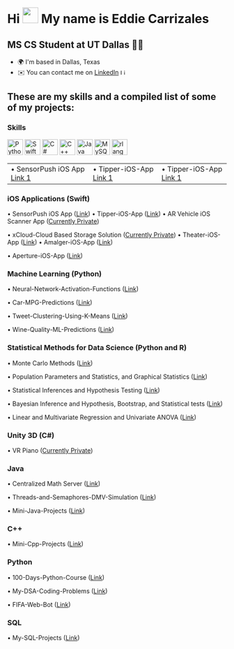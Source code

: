 Hi <img src="https://user-images.githubusercontent.com/18350557/176309783-0785949b-9127-417c-8b55-ab5a4333674e.gif" width="36" height="36" /> My name is Eddie Carrizales
========================================================================================================================================

MS CS Student at UT Dallas 👨‍💻
--------------------------------

* 🌍 I'm based in Dallas, Texas
* ✉️ You can contact me on [LinkedIn](https://www.linkedin.com/in/eddiecarrizales/) <a href="https://www.linkedin.com/in/eddiecarrizales/" target="_blank" rel="noreferrer"><img src="https://raw.githubusercontent.com/danielcranney/readme-generator/main/public/icons/socials/linkedin.svg" width="12" height="12" alt="LinkedIn" /></a>

These are my skills and a compiled list of some of my projects:
--------------------------------

### Skills

<p align="left">
<a href="https://www.python.org/" target="_blank" rel="noreferrer"><img src="https://raw.githubusercontent.com/danielcranney/readme-generator/main/public/icons/skills/python-colored.svg" width="36" height="36" alt="Python" /></a>
<a href="https://developer.apple.com/swift/" target="_blank" rel="noreferrer"><img src="https://raw.githubusercontent.com/danielcranney/readme-generator/main/public/icons/skills/swift-colored.svg" width="36" height="36" alt="Swift" /></a>
<a href="https://docs.microsoft.com/en-us/dotnet/csharp/" target="_blank" rel="noreferrer"><img src="https://raw.githubusercontent.com/danielcranney/readme-generator/main/public/icons/skills/csharp-colored.svg" width="36" height="36" alt="C#" /></a>
<a href="https://docs.microsoft.com/en-us/cpp/?view=msvc-170" target="_blank" rel="noreferrer"><img src="https://raw.githubusercontent.com/danielcranney/readme-generator/main/public/icons/skills/cplusplus-colored.svg" width="36" height="36" alt="C++" /></a>
<a href="https://www.oracle.com/java/" target="_blank" rel="noreferrer"><img src="https://raw.githubusercontent.com/danielcranney/readme-generator/main/public/icons/skills/java-colored.svg" width="36" height="36" alt="Java" /></a>
<a href="https://www.mysql.com/" target="_blank" rel="noreferrer"><img src="https://raw.githubusercontent.com/danielcranney/readme-generator/main/public/icons/skills/mysql-colored.svg" width="36" height="36" alt="MySQL" /></a>
<a href="https://www.r-project.org/" target="_blank" rel="noreferrer"><img src="https://raw.githubusercontent.com/danielcranney/readme-generator/main/public/icons/skills/rlang-colored.svg" width="36" height="36" alt="rlang" /></a>
</p>

<table>
  <tr>
    <td> •	SensorPush iOS App  <a href="https://example.com">Link 1</a> </td>
    <td> •	Tipper-iOS-App <a href="https://example.com">Link 1</a> </td>
    <td> •	Tipper-iOS-App <a href="https://example.com">Link 1</a> </td>
  </tr>
</table>


### iOS Applications (Swift)

•	SensorPush iOS App  ([Link](https://github.com/Eddie-Carrizales/SensorPush-IOS-App))  •	Tipper-iOS-App ([Link](https://github.com/Eddie-Carrizales/Tipper-IOS-App))  •	AR Vehicle iOS Scanner App ([Currently Private](https://github.com/Eddie-Carrizales/AR-Vehicle-Scanner-IOS-App))

•	xCloud-Cloud Based Storage Solution ([Currently Private](https://github.com/Eddie-Carrizales/xCloud))  •	Theater-iOS-App ([Link](https://github.com/Eddie-Carrizales/Theater-IOS-App))  •	Amalger-iOS-App ([Link](https://github.com/Eddie-Carrizales/Amalger-IOS-App))

•	Aperture-iOS-App ([Link](https://github.com/Eddie-Carrizales/Aperture-IOS-App))

### Machine Learning (Python)

•	Neural-Network-Activation-Functions ([Link](https://github.com/Eddie-Carrizales/Neural-Network-Activation-Functions))

•	Car-MPG-Predictions ([Link](https://github.com/Eddie-Carrizales/Car-MPG-Predictions))

•	Tweet-Clustering-Using-K-Means ([Link](https://github.com/Eddie-Carrizales/Tweet-Clustering-Using-K-Means))

•	Wine-Quality-ML-Predictions ([Link](https://github.com/Eddie-Carrizales/Wine-Quality-ML-Predictions))

### Statistical Methods for Data Science (Python and R)
•	Monte Carlo Methods ([Link](https://github.com/Eddie-Carrizales/Monte-Carlo-Methods))

•	Population Parameters and Statistics, and Graphical Statistics ([Link](https://github.com/Eddie-Carrizales/Population-Parameters-and-Statistics-and-Graphical-Statistics))

•	Statistical Inferences and Hypothesis Testing ([Link](https://github.com/Eddie-Carrizales/))

•	Bayesian Inference and Hypothesis, Bootstrap, and Statistical tests ([Link](https://github.com/Eddie-Carrizales/))

•	Linear and Multivariate Regression and Univariate ANOVA ([Link](https://github.com/Eddie-Carrizales/))

### Unity 3D (C#)

•	VR Piano ([Currently Private](https://github.com/Eddie-Carrizales/VR-Piano))

### Java 

•	Centralized Math Server ([Link](https://github.com/Eddie-Carrizales/Centralized-Math-Server))

•	Threads-and-Semaphores-DMV-Simulation ([Link](https://github.com/Eddie-Carrizales/Threads-and-Semaphores-DMV-Simulation))

•	Mini-Java-Projects ([Link](https://github.com/Eddie-Carrizales/Mini-Java-Projects))

### C++ 

•	Mini-Cpp-Projects ([Link](https://github.com/Eddie-Carrizales/Mini-Cpp-Projects))

### Python 

•	100-Days-Python-Course ([Link](https://github.com/Eddie-Carrizales/100-Days-Python-Course))

•	My-DSA-Coding-Problems ([Link](https://github.com/Eddie-Carrizales/My-DSA-Coding-Problems))

•	FIFA-Web-Bot ([Link](https://github.com/Eddie-Carrizales/FIFA-Web-Bot))

### SQL

•	My-SQL-Projects ([Link](https://github.com/Eddie-Carrizales/My-SQL-Projects))
